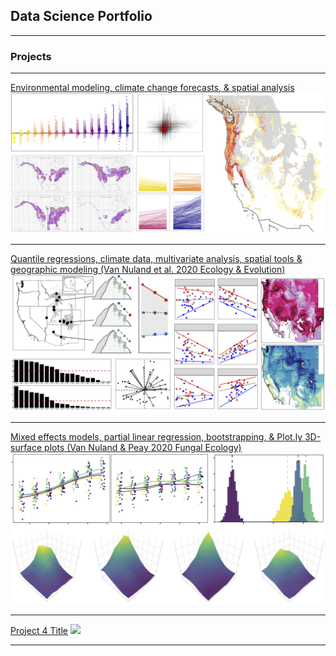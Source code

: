 ## Data Science Portfolio

---

### Projects

---

[Environmental modeling, climate change forecasts, & spatial analysis](http://example.com/)
<img src="images/TreeFungal_overlap.png?raw=true"/>

---

[Quantile regressions, climate data, multivariate analysis, spatial tools & geographic modeling (Van Nuland et al. 2020 Ecology & Evolution)](/TraitClimate_page.md)
<img src="images/Trait_range_fig2.png?raw=true"/>

---

[Mixed effects models, partial linear regression, bootstrapping, & Plot.ly 3D-surface plots (Van Nuland & Peay 2020 Fungal Ecology)](https://mvannuland.github.io/pinus_myc_page/)
<img src="images/PinucMyc_coverfig.png?raw=true"/>

---

[Project 4 Title](http://example.com/)
<img src="images/dummy_thumbnail.jpg?raw=true"/>

---
